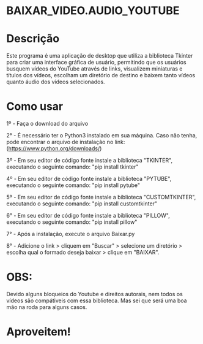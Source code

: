 # BAIXAR_VIDEO.AUDIO_YOUTUBE

# Descrição
Este programa é uma aplicação de desktop que utiliza a biblioteca Tkinter para criar uma interface gráfica de usuário, permitindo que os usuários busquem vídeos do YouTube através de links, visualizem miniaturas e títulos dos vídeos, escolham um diretório de destino e baixem tanto vídeos quanto áudio dos vídeos selecionados.

# Como usar
 1º - Faça o download do arquivo

 2° - É necessário ter o Python3 instalado em sua máquina. Caso não tenha, pode encontrar o arquivo de instalação no link: (https://www.python.org/downloads/)
 
 3º - Em seu editor de código fonte instale a biblioteca "TKINTER", executando o seguinte comando: "pip install tkinter"

 4º - Em seu editor de código fonte instale a biblioteca "PYTUBE", executando o seguinte comando: "pip install pytube"

 5º - Em seu editor de código fonte instale a biblioteca "CUSTOMTKINTER", executando o seguinte comando: "pip install customtkinter"

 6° - Em seu editor de código fonte instale a biblioteca "PILLOW", executando o seguinte comando: "pip install pillow"
 
 7° - Após a instalação, execute o arquivo Baixar.py
 
 8° - Adicione o link > cliquem em "Buscar" > selecione um diretório > escolha qual o formado deseja baixar > clique em "BAIXAR".


 # OBS:
 Devido alguns bloqueios do Youtube e direitos autorais, nem todos os vídeos são compátiveis com essa biblioteca.
 Mas sei que será uma boa mão na roda para alguns casos.

 # Aproveitem!
